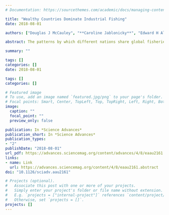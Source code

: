 ```yaml
---
# Documentation: https://sourcethemes.com/academic/docs/managing-content/

title: "Wealthy Countries Dominate Industrial Fishing"
date: 2018-08-01

authors: ["Douglas J McCauley", "**Caroline Jablonicky**", "Edward H Allison", "Christopher D Golden", "Francis H Joyce", "Juan Mayorga", "David Kroodsma"]

abstract: The patterns by which different nations share global fisheries influence outcomes for food security, trajectories of economic development, and competition between industrial and small-scale fishing. We report patterns of industrial fishing effort for vessels flagged to higher- and lower-income nations, in marine areas within and beyond national jurisdiction, using analyses of high-resolution fishing vessel activity data. These analyses reveal global dominance of industrial fishing by wealthy nations. Vessels flagged to higher-income nations, for example, are responsible for 97% of the trackable industrial fishing on the high seas and 78% of such effort within the national waters of lower-income countries. These publicly accessible vessel tracking data have important limitations. However, insights from these new analyses can begin to strategically inform important international- and national-level efforts underway now to ensure equitable and sustainable sharing of fisheries.

summary: ""

tags: []
categories: []
date: 2018-08-01

tags: []
categories: []

# Featured image
# To use, add an image named `featured.jpg/png` to your page's folder.
# Focal points: Smart, Center, TopLeft, Top, TopRight, Left, Right, BottomLeft, Bottom, BottomRight.
image:
  caption: ""
  focal_point: ""
  preview_only: false

publication: In *Science Advances*
publication_short: In *Science Advances*
publication_types:
- "2"
publishDate: "2018-08-01"
url_pdf: https://advances.sciencemag.org/content/advances/4/8/eaau2161.full.pdf
links:
- name: Link
  url: https://advances.sciencemag.org/content/4/8/eaau2161.abstract
doi: "10.1126/sciadv.aau2161"

# Projects (optional).
#   Associate this post with one or more of your projects.
#   Simply enter your project's folder or file name without extension.
#   E.g. `projects = ["internal-project"]` references `content/project/deep-learning/index.md`.
#   Otherwise, set `projects = []`.
projects: []
---
```

